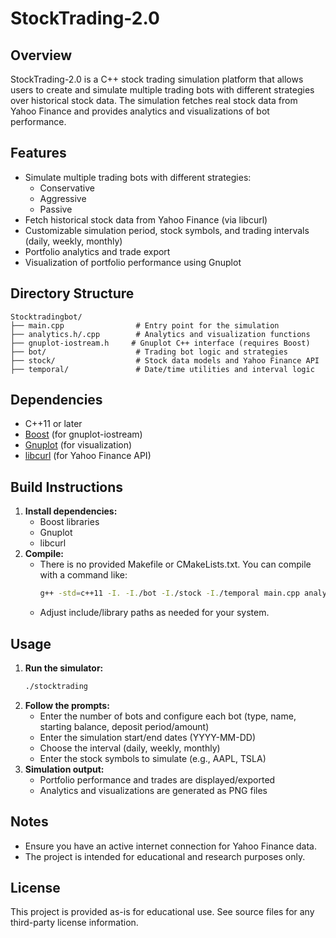 # StockTrading-2.0

## Overview
StockTrading-2.0 is a C++ stock trading simulation platform that allows users to create and simulate multiple trading bots with different strategies over historical stock data. The simulation fetches real stock data from Yahoo Finance and provides analytics and visualizations of bot performance.

## Features
- Simulate multiple trading bots with different strategies:
  - Conservative
  - Aggressive
  - Passive
- Fetch historical stock data from Yahoo Finance (via libcurl)
- Customizable simulation period, stock symbols, and trading intervals (daily, weekly, monthly)
- Portfolio analytics and trade export
- Visualization of portfolio performance using Gnuplot

## Directory Structure
```
Stocktradingbot/
├── main.cpp                # Entry point for the simulation
├── analytics.h/.cpp        # Analytics and visualization functions
├── gnuplot-iostream.h     # Gnuplot C++ interface (requires Boost)
├── bot/                    # Trading bot logic and strategies
├── stock/                  # Stock data models and Yahoo Finance API
├── temporal/               # Date/time utilities and interval logic
```

## Dependencies
- C++11 or later
- [Boost](https://www.boost.org/) (for gnuplot-iostream)
- [Gnuplot](http://www.gnuplot.info/) (for visualization)
- [libcurl](https://curl.se/libcurl/) (for Yahoo Finance API)

## Build Instructions
1. **Install dependencies:**
   - Boost libraries
   - Gnuplot
   - libcurl
2. **Compile:**
   - There is no provided Makefile or CMakeLists.txt. You can compile with a command like:
     ```sh
     g++ -std=c++11 -I. -I./bot -I./stock -I./temporal main.cpp analytics.cpp bot/Bot.cpp bot/Position.cpp bot/Trade.cpp stock/Stock.cpp stock/StockSimulation.cpp stock/StockSimulationBuilder.cpp stock/YahooFinanceAPI.cpp temporal/TemporalUtils.cpp temporal/TemporalIterator.cpp temporal/Interval.cpp -o stocktrading -lboost_iostreams -lboost_system -lcurl
     ```
   - Adjust include/library paths as needed for your system.

## Usage
1. **Run the simulator:**
   ```sh
   ./stocktrading
   ```
2. **Follow the prompts:**
   - Enter the number of bots and configure each bot (type, name, starting balance, deposit period/amount)
   - Enter the simulation start/end dates (YYYY-MM-DD)
   - Choose the interval (daily, weekly, monthly)
   - Enter the stock symbols to simulate (e.g., AAPL, TSLA)
3. **Simulation output:**
   - Portfolio performance and trades are displayed/exported
   - Analytics and visualizations are generated as PNG files

## Notes
- Ensure you have an active internet connection for Yahoo Finance data.
- The project is intended for educational and research purposes only.

## License
This project is provided as-is for educational use. See source files for any third-party license information. 